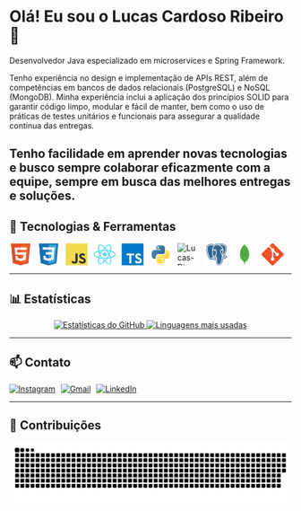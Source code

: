 # Olá! Eu sou o Lucas Cardoso Ribeiro 👋

Desenvolvedor Java especializado em microservices e Spring Framework.

Tenho experiência no design e implementação de APIs REST, além de competências em bancos de dados relacionais (PostgreSQL) e NoSQL (MongoDB). Minha experiência inclui a aplicação dos princípios SOLID para garantir código limpo, modular e fácil de manter, bem como o uso de práticas de testes unitários e funcionais para assegurar a qualidade contínua das entregas.

Tenho facilidade em aprender novas tecnologias e busco sempre colaborar eficazmente com a equipe, sempre em busca das melhores entregas e soluções.
---

## 🚀 Tecnologias & Ferramentas

<div style="display: flex; flex-wrap: wrap; gap: 10px;">
  <img alt="Lucas-HTML" height="40" width="40" src="https://raw.githubusercontent.com/devicons/devicon/master/icons/html5/html5-original.svg">
  <img alt="Lucas-CSS" height="40" width="40" src="https://raw.githubusercontent.com/devicons/devicon/master/icons/css3/css3-original.svg">
  <img alt="Lucas-JS" height="40" width="40" src="https://raw.githubusercontent.com/devicons/devicon/master/icons/javascript/javascript-original.svg">
  <img alt="Lucas-React" height="40" width="40" src="https://raw.githubusercontent.com/devicons/devicon/master/icons/react/react-original.svg">
  <img alt="Lucas-Typescript" height="40" width="40" src="https://raw.githubusercontent.com/devicons/devicon/master/icons/typescript/typescript-original.svg">
  <img alt="Lucas-Python" height="40" width="40" src="https://raw.githubusercontent.com/devicons/devicon/master/icons/python/python-original.svg">
  <img alt="Lucas-Django" height="40" width="40" src="https://img.icons8.com/color/48/000000/django.png">
  <img alt="Lucas-PostgreSQL" height="40" width="40" src="https://raw.githubusercontent.com/devicons/devicon/master/icons/postgresql/postgresql-plain.svg">
  <img alt="Lucas-MongoDB" height="40" width="40" src="https://raw.githubusercontent.com/devicons/devicon/master/icons/mongodb/mongodb-plain.svg">
  <img alt="Lucas-Git" height="40" width="40" src="https://raw.githubusercontent.com/devicons/devicon/master/icons/git/git-plain.svg">
</div>

---

## 📊 Estatísticas

<div align="center">
  <a href="https://github.com/LucasRib52">
    <img width="45%" src="https://github-readme-stats.vercel.app/api?username=LucasRib52&show_icons=true&theme=tokyonight&include_all_commits=true&count_private=true" alt="Estatísticas do GitHub"/>
    <img width="45%" src="https://github-readme-stats.vercel.app/api/top-langs/?username=LucasRib52&layout=compact&langs_count=7&theme=tokyonight" alt="Linguagens mais usadas"/>
  </a>
</div>

---

## 📫 Contato

<div style="display: flex; gap: 10px;">
  <a href="https://www.instagram.com/lucas.crf19/" target="_blank">
    <img src="https://img.shields.io/badge/-Instagram-%23E4405F?style=for-the-badge&logo=instagram&logoColor=white" alt="Instagram">
  </a>
  <a href="mailto:lucascardosoprogramador@gmail.com" target="_blank">
    <img src="https://img.shields.io/badge/-Gmail-%23333?style=for-the-badge&logo=gmail&logoColor=white" alt="Gmail">
  </a>
  <a href="https://www.linkedin.com/in/lucascardosorib/" target="_blank">
    <img src="https://img.shields.io/badge/-LinkedIn-%230077B5?style=for-the-badge&logo=linkedin&logoColor=white" alt="LinkedIn">
  </a>
</div>

---

## 🐍 Contribuições

![Snake animation](https://github.com/LucasRib52/LucasRib52/blob/output/github-contribution-grid-snake.svg)
